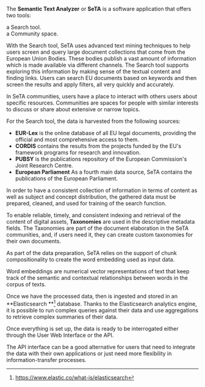 The **Semantic Text Analyzer** or **SeTA** is a software application that offers two tools:

a Search tool.     
a Community space.

With the Search tool, SeTA uses advanced text mining techniques to help users screen and query large document collections that come from the European Union Bodies. These bodies publish a vast amount of information which is made available via different channels. The Search tool supports exploring this information by making sense of the textual content and finding links. Users can search EU documents based on keywords and then screen the results and apply filters, all very quickly and accurately.   

In SeTA communities, users have a place to interact with others users about specific resources. Communities are spaces for people with similar interests to discuss or share about extensive or narrow topics.
  

For the Search tool, the data is harvested from the following sources:

<!-- ![Screenshot](./img/data_sources.png) -->

- **EUR-Lex** is the online database of all EU legal documents, providing the official and most comprehensive access to them.      
- **CORDIS** contains the results from the projects funded by the EU's framework programs for research and innovation.      
- **PUBSY** is the publications repository of the European Commission's Joint Research Centre.     
- **European Parliament** As a fourth main data source, SeTA contains the publications of the European Parliament.     

In order to have a consistent collection of information in terms of content as well as subject and concept distribution, the gathered data must be prepared, cleaned, and used for training of the search function.              

To enable reliable, timely, and consistent indexing and retrieval of the content of digital assets, **Taxonomies** are used in the descriptive metadata fields. The Taxonomies are part of the document elaboration in the SeTA communities, and, if users need it, they can create custom taxonomies for their own documents.           

As part of the data preparation, SeTA relies on the support of chunk compositionality to create the word embedding used as input data.      
    
Word embeddings are numerical vector representations of text that keep track of the semantic and contextual relationships between words in the corpus of texts.   

Once we have the processed data, then is ingested and stored in an **Elasticsearch **[^1] database.  Thanks to the Elasticsearch analytics engine, it is possible to run complex queries against their data and use aggregations to retrieve complex summaries of their data.

Once everything is set up, the data is ready to be interrogated either through the User Web Interface or the API.

The API interface can be a good alternative for users that need to integrate the data with their own applications or just need more flexibility in information-transfer processes.



[^1]:https://www.elastic.co/what-is/elasticsearch